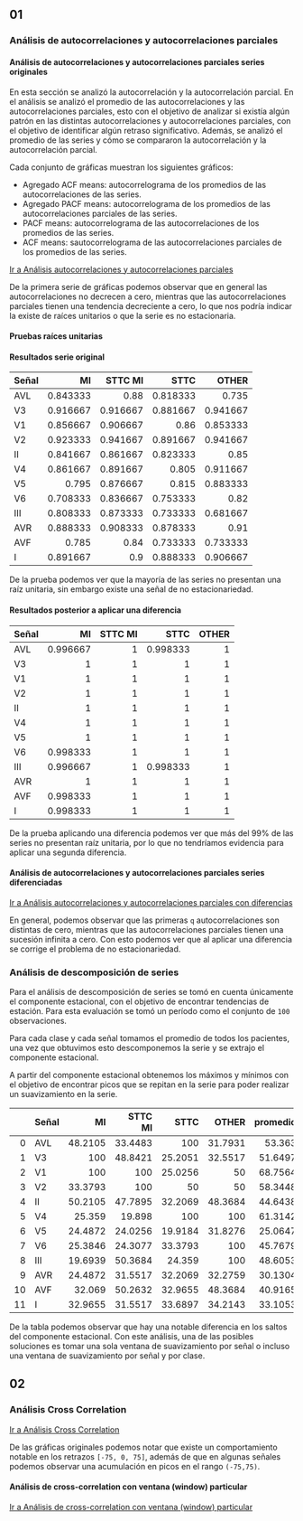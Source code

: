 
## 01

### Análisis de autocorrelaciones y autocorrelaciones parciales

#### Análisis de autocorrelaciones y autocorrelaciones parciales series originales

En esta sección se analizó la autocorrelación y la autocorrelación parcial. En el análisis se analizó el promedio de las autocorrelaciones y las autocorrelaciones parciales, esto con el objetivo de analizar si existía algún patrón en las distintas autocorrelaciones y autocorrelaciones parciales, con el objetivo de identificar algún retraso significativo. Además, se analizó el promedio de las series y cómo se compararon la autocorrelación y la autocorrelación parcial.

Cada conjunto de gráficas muestran los siguientes gráficos:

* Agregado ACF means: autocorrelograma de los promedios de las autocorrelaciones de las series.
* Agregado PACF means: autocorrelograma de los promedios de las autocorrelaciones parciales de las series.
* PACF means: autocorrelograma de las autocorrelaciones de los promedios de las series.
* ACF means: sautocorrelograma de las autocorrelaciones parciales de los promedios de las series.

[Ir a Análisis autocorrelaciones y autocorrelaciones parciales](../notebooks/01_analisis_autocorrelaciones.ipynb#3d1)

De la primera serie de gráficas podemos observar que en general las autocorrelaciones no decrecen a cero, mientras que las autocorrelaciones parciales tienen una tendencia decreciente a cero, lo que nos podría indicar la existe de raíces unitarios o que la serie es no estacionaria.

#### Pruebas raíces unitarias

#### Resultados serie original

| Señal   |       MI |   STTC MI |     STTC |    OTHER |
|:--------|---------:|----------:|---------:|---------:|
| AVL     | 0.843333 |  0.88     | 0.818333 | 0.735    |
| V3      | 0.916667 |  0.916667 | 0.881667 | 0.941667 |
| V1      | 0.856667 |  0.906667 | 0.86     | 0.853333 |
| V2      | 0.923333 |  0.941667 | 0.891667 | 0.941667 |
| II      | 0.841667 |  0.861667 | 0.823333 | 0.85     |
| V4      | 0.861667 |  0.891667 | 0.805    | 0.911667 |
| V5      | 0.795    |  0.876667 | 0.815    | 0.883333 |
| V6      | 0.708333 |  0.836667 | 0.753333 | 0.82     |
| III     | 0.808333 |  0.873333 | 0.733333 | 0.681667 |
| AVR     | 0.888333 |  0.908333 | 0.878333 | 0.91     |
| AVF     | 0.785    |  0.84     | 0.733333 | 0.733333 |
| I       | 0.891667 |  0.9      | 0.888333 | 0.906667 |

De la prueba podemos ver que la mayoría de las series no presentan una raíz unitaria, sin embargo existe una señal de no estacionariedad.

#### Resultados posterior a aplicar una diferencia

| Señal   |       MI |   STTC MI |     STTC |   OTHER |
|:--------|---------:|----------:|---------:|--------:|
| AVL     | 0.996667 |         1 | 0.998333 |       1 |
| V3      | 1        |         1 | 1        |       1 |
| V1      | 1        |         1 | 1        |       1 |
| V2      | 1        |         1 | 1        |       1 |
| II      | 1        |         1 | 1        |       1 |
| V4      | 1        |         1 | 1        |       1 |
| V5      | 1        |         1 | 1        |       1 |
| V6      | 0.998333 |         1 | 1        |       1 |
| III     | 0.996667 |         1 | 0.998333 |       1 |
| AVR     | 1        |         1 | 1        |       1 |
| AVF     | 0.998333 |         1 | 1        |       1 |
| I       | 0.998333 |         1 | 1        |       1 |

De la prueba aplicando una diferencia podemos ver que más del 99% de las series no presentan raíz unitaria, por lo que no tendríamos evidencia para aplicar una segunda diferencia.

#### Análisis de autocorrelaciones y autocorrelaciones parciales series diferenciadas

[Ir a Análisis autocorrelaciones y autocorrelaciones parciales con diferencias](../notebooks/01_analisis_autocorrelaciones.ipynb#3d3)

En general, podemos observar que las primeras `q` autocorrelaciones son distintas de cero, mientras que las autocorrelaciones parciales tienen una sucesión infinita a cero. Con esto podemos ver que al aplicar una diferencia se corrige el problema de no estacionariedad.

### Análisis de descomposición de series

Para el análisis de descomposición de series se tomó en cuenta únicamente el componente estacional, con el objetivo de encontrar tendencias de estación. Para esta evaluación se tomó un período como el conjunto de `100` observaciones. 

Para cada clase y cada señal tomamos el promedio de todos los pacientes, una vez que obtuvimos esto descomponemos la serie y se extrajo el componente estacional. 

A partir del componente estacional obtenemos los máximos y mínimos con el objetivo de encontrar picos que se repitan en la serie para poder realizar un suavizamiento en la serie.


|    | Señal   |       MI |   STTC MI |     STTC |    OTHER |   promedio |      std |
|---:|:--------|---------:|----------:|---------:|---------:|-----------:|---------:|
|  0 | AVL     |  48.2105 |   33.4483 | 100      |  31.7931 |    53.363  | 31.9553  |
|  1 | V3      | 100      |   48.8421 |  25.2051 |  32.5517 |    51.6497 | 33.7129  |
|  2 | V1      | 100      |  100      |  25.0256 |  50      |    68.7564 | 37.49    |
|  3 | V2      |  33.3793 |  100      |  50      |  50      |    58.3448 | 28.8542  |
|  4 | II      |  50.2105 |   47.7895 |  32.2069 |  48.3684 |    44.6438 |  8.3553  |
|  5 | V4      |  25.359  |   19.898  | 100      | 100      |    61.3142 | 44.7261  |
|  6 | V5      |  24.4872 |   24.0256 |  19.9184 |  31.8276 |    25.0647 |  4.95428 |
|  7 | V6      |  25.3846 |   24.3077 |  33.3793 | 100      |    45.7679 | 36.3805  |
|  8 | III     |  19.6939 |   50.3684 |  24.359  | 100      |    48.6053 | 36.8252  |
|  9 | AVR     |  24.4872 |   31.5517 |  32.2069 |  32.2759 |    30.1304 |  3.77628 |
| 10 | AVF     |  32.069  |   50.2632 |  32.9655 |  48.3684 |    40.9165 |  9.73633 |
| 11 | I       |  32.9655 |   31.5517 |  33.6897 |  34.2143 |    33.1053 |  1.15534 |

De la tabla podemos observar que hay una notable diferencia en los saltos del componente estacional. Con este análisis, una de las posibles soluciones es tomar una sola ventana de suavizamiento por señal o incluso una ventana de suavizamiento por señal y por clase.

## 02

### Análisis Cross Correlation

[Ir a Análisis Cross Correlation](../notebooks/02_analisis_cc.ipynb#3)

De las gráficas originales podemos notar que existe un comportamiento notable en los retrazos `[-75, 0, 75]`, además de que en algunas señales podemos observar una acumulación en picos en el rango `(-75,75)`.

#### Análisis de cross-correlation con ventana (window) particular

[Ir a Análisis de cross-correlation con ventana (window) particular ](../notebooks/02_analisis_cc.ipynb#3d3)